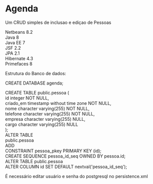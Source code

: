 # Agenda

Um CRUD simples de inclusao e ediçao de Pessoas

Netbeans 8.2 <br/>
Java 8 <br/>
Java EE 7 <br/>
JSF 2.2 <br/>
JPA 2.1 <br/>
Hibernate 4.3 <br/>
Primefaces 8 <br/>

Estrutura do Banco de dados:

CREATE DATABASE agenda;

CREATE TABLE public.pessoa ( <br/>
id integer NOT NULL, <br/>
criado_em timestamp without time zone NOT NULL, <br/>
nome character varying(255) NOT NULL, <br/>
telefone character varying(255) NOT NULL, <br/>
empresa character varying(255) NULL, <br/>
cargo character varying(255) NULL <br/>
); <br/>
ALTER TABLE <br/>
public.pessoa <br/>
ADD <br/>
CONSTRAINT pessoa_pkey PRIMARY KEY (id); <br/>
CREATE SEQUENCE pessoa_id_seq OWNED BY pessoa.id; <br/>
ALTER TABLE public.pessoa  <br/>
ALTER COLUMN id SET DEFAULT nextval('pessoa_id_seq'); <br/>

É necessário editar usuário e senha do postgresql no persistence.xml

